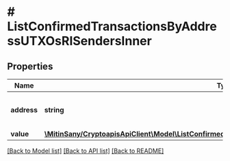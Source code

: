 # # ListConfirmedTransactionsByAddressUTXOsRISendersInner

## Properties

Name | Type | Description | Notes
------------ | ------------- | ------------- | -------------
**address** | **string** | String array representation of the sender address |
**value** | [**\MitinSany/CryptoapisApiClient\Model\ListConfirmedTransactionsByAddressUTXOsRIRecipientsInnerValue**](ListConfirmedTransactionsByAddressUTXOsRIRecipientsInnerValue.md) |  |

[[Back to Model list]](../../README.md#models) [[Back to API list]](../../README.md#endpoints) [[Back to README]](../../README.md)
